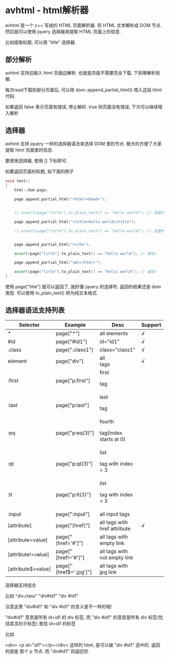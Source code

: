 # avhtml - html解析器

avhtml 是一个 c++ 写成的 HTML 页面解析器. 将 HTML 文本解析成 DOM 节点. 然后就可以使用 jquery 选择器来提取 HTML 页面上的信息.

比如提取标题, 可以用 "title" 选择器.

## 部分解析

avhtml 支持边输入 html 页面边解析. 也就是页面不需要完全下载, 下到哪解析到哪.

每次read下载到部分页面后, 可以用 dom::append_partial_html() 喂入这段 html 代码.

如果返回 false 表示页面有错误, 停止解析. true 则页面没有错误, 下次可以继续喂入解析

## 选择器

avhtml 支持 jquery 一样的选择器语法来选择 DOM 里的节点. 极大的方便了大家提取 html 页面里的信息.

要使用选择器, 使用 [] 下标即可.

如要返回页面的标题, 如下面的例子

```cpp
void test()
{
    html::dom page;

    page.append_partial_html("<html><head>");


    // assert(page["title"].to_plain_text() == "hello world"); // 这里失败

    page.append_partial_html("<title>hello world</title");

    // assert(page["title"].to_plain_text() == "hello world"); // 这里失败


    page.append_partial_html("></he");

    assert(page["title"].to_plain_text() == "hello world"); // 成功!

    page.append_partial_html("ad></html>");

    assert(page["title"].to_plain_text() == "hello world"); // 成功!
}
```

使用 page\["title"\] 就可以返回了, 就好像 jquery 的选择符.
返回的结果还是 dom 类型. 可以使用 to_plain_text() 转为纯文本格式.

## 选择器语法支持列表


| Selector           | Example                | Desc                              | Support |
|--------------------|------------------------|-----------------------------------|---------|
| *                  | page["*"]              | all elements                      | √       |
| #id                | page["#id1"]           | id="id1"                          | √       |
| .class             | page[".class1"]        | class="class1"                    | √       |
| element            | page["div"]            | all <div> tags                    | √       |
| :first             | page["p:first"]        | first <p> tag                     |         |
| :last              | page["p:last"]         | last <p> tag                      |         |
| :eq                | page["p:eq(3)"]        | fourth <p> tag(index starts at 0) |         |
| :qt                | page["p:qt(3)"]        | list <p> tag with index > 3       |         |
| :lt                | page["p:lt(3)"]        | list <p> tag with index < 3       |         |
| :input             | page[":input"]         | all input tags                    |         |
| [attribute]        | page["[href]"]         | all tags with href attribute      | √       |
| [attribute=value]  | page["[href='#']"]     | all tags with empty link          |         |
| [attribute!=value] | page["[href!='#']"]    | all tags with not empty link      |         |
| [attribute$=value] | page["[href$='.jpg']"] | all tags with jpg link            |         |

选择器支持组合

比如  "div.class" "div#id1" "div #id1"

注意这里 "div#id1" 和 "div #id1" 的含义是不一样的哦!

"div#id1" 意思是所有 id=id1 的 div 标签, 而 "div #id1" 的意思是所有 div 标签(包括其含的子标签) 里找 id=id1 的标签

比如

&lt;div&gt; &lt;p id=&quot;id1&quot;&gt;&lt;/p&gt;&lt;/div&gt; 这样的 html,
是可以被 "div #id1" 选中的. 返回的就是 那个 p 节点. 而 "div#id1" 则返回空.


